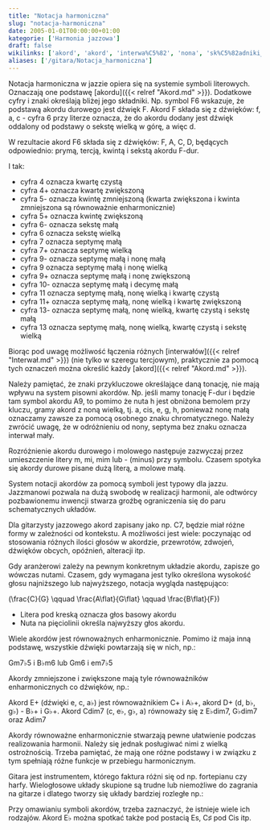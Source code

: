 ```yaml
---
title: "Notacja harmoniczna"
slug: "notacja-harmoniczna"
date: 2005-01-01T00:00:00+01:00
kategorie: ['Harmonia jazzowa']
draft: false
wikilinks: ['akord', 'akord', 'interwa%C5%82', 'nona', 'sk%C5%82adniki_akordu']
aliases: ['/gitara/Notacja_harmoniczna']
---
```

Notacja harmoniczna w jazzie opiera się na systemie symboli literowych.
Oznaczają one podstawę [akordu]({{< relref "Akord.md" >}}). Dodatkowe cyfry i
znaki określają bliżej jego składniki<!-- link nie odnosił się do niczego: 'Notacja harmoniczna' ('content/książka/Notacja_harmoniczna.md') links to 'składniki_akordu' ('content/książka/składniki_akordu.md') and that does not exist -->.
Np. symbol F6 wskazuje, że podstawą akordu durowego jest dźwięk F. Akord
F składa się z dźwięków: f, a, c - cyfra 6 przy literze oznacza, że do
akordu dodany jest dźwięk oddalony od podstawy o sekstę wielką w górę, a
więc d.

W rezultacie akord F6 składa się z dźwięków: F, A, C, D, będących
odpowiednio: prymą, tercją, kwintą i sekstą akordu F-dur.

I tak:

  - cyfra 4 oznacza kwartę czystą
  - cyfra 4+ oznacza kwartę zwiększoną
  - cyfra 5- oznacza kwintę zmniejszoną (kwarta zwiększona i kwinta
    zmniejszona są równoważnie enharmonicznie)
  - cyfra 5+ oznacza kwintę zwiększoną
  - cyfra 6- oznacza sekstę małą
  - cyfra 6 oznacza sekstę wielką
  - cyfra 7 oznacza septymę małą
  - cyfra 7+ oznacza septymę wielką
  - cyfra 9- oznacza septymę małą i nonę małą
  - cyfra 9 oznacza septymę małą i nonę wielką
  - cyfra 9+ oznacza septymę małą i nonę zwiększoną
  - cyfra 10- oznacza septymę małą i decymę małą
  - cyfra 11 oznacza septymę małą, nonę wielką i kwartę czystą
  - cyfra 11+ oznacza septymę małą, nonę wielką i kwartę zwiększoną
  - cyfra 13- oznacza septymę małą, nonę wielką, kwartę czystą i sekstę
    małą
  - cyfra 13 oznacza septymę małą, nonę wielką, kwartę czystą i sekstę
    wielką

Biorąc pod uwagę możliwość łączenia różnych
[interwałów]({{< relref "Interwał.md" >}}) (nie tylko w szeregu tercjowym),
praktycznie za pomocą tych oznaczeń można określić każdy
[akord]({{< relref "Akord.md" >}}).

Należy pamiętać, że znaki przykluczowe określające daną tonację, nie
mają wpływu na system pisowni akordów. Np. jeśli mamy tonację F-dur i
będzie tam symbol akordu A9, to pomimo że nuta h jest obniżona bemolem
przy kluczu, gramy akord z noną wielką, tj. a, cis, e, g, h, ponieważ
nonę małą oznaczamy zawsze za pomocą osobnego znaku chromatycznego.
Należy zwrócić uwagę, że w odróżnieniu od nony<!-- link nie odnosił się do niczego: 'Notacja harmoniczna' ('content/książka/Notacja_harmoniczna.md') links to 'nona' ('content/książka/nona.md') and that does not exist -->,
septyma bez znaku oznacza interwał mały.

Rozróżnienie akordu durowego i molowego następuje zazwyczaj przez
umieszczenie litery m, mi, mim lub - (minus) przy symbolu. Czasem
spotyka się akordy durowe pisane dużą literą, a molowe małą.

System notacji akordów za pomocą symboli jest typowy dla jazzu.
Jazzmanowi pozwala na dużą swobodę w realizacji harmonii, ale odtwórcy
pozbawionemu inwencji stwarza groźbę ograniczenia się do paru
schematycznych układów.

Dla gitarzysty jazzowego akord zapisany jako np. C7, będzie miał różne
formy w zależności od kontekstu. A możliwości jest wiele: poczynając od
stosowania różnych ilości głosów w akordzie, przewrotów, zdwojeń,
dźwięków obcych, opóźnień, alteracji itp.

Gdy aranżerowi zależy na pewnym konkretnym układzie akordu, zapisze go
wówczas nutami. Czasem, gdy wymagana jest tylko określona wysokość
głosu najniższego lub najwyższego, notacja wygląda następująco:

\(\frac{C}{G}
\qquad
\frac{A\flat}{G\flat}
\qquad
\frac{B\flat}{F}\)

  - Litera pod kreską oznacza głos basowy akordu
  - Nuta na pięciolinii określa najwyższy głos akordu.

Wiele akordów jest równoważnych enharmonicznie. Pomimo iż maja inną
podstawę, wszystkie dźwięki powtarzają się w nich, np.:

Gm7♭5 i B♭m6 lub Gm6 i em7♭5

Akordy zmniejszone i zwiększone mają tyle równoważników enharmonicznych
co dźwięków, np.:

Akord E+ (dźwięki e, c, a♭) jest równoważnikiem C+ i A♭+, akord D+ (d,
b♭, g♭) - B♭+ i G♭+. Akord Cdim7 (c, e♭, g♭, a) równoważy się z
E♭dim7, G♭dim7 oraz Adim7

Akordy równoważne enharmonicznie stwarzają pewne ułatwienie podczas
realizowania harmonii. Należy się jednak posługiwać nimi z wielką
ostrożnością. Trzeba pamiętać, że mają one różne podstawy i w związku z
tym spełniają różne funkcje w przebiegu harmonicznym.

Gitara jest instrumentem, którego faktura różni się od np. fortepianu
czy harfy. Wielogłosowe układy skupione są trudne lub niemożliwe do
zagrania na gitarze i dlatego tworzy się układy bardziej rozległe np.:

Przy omawianiu symboli akordów, trzeba zaznaczyć, że istnieje wiele ich
rodzajów. Akord E♭ można spotkać także pod postacią Es, C♯ pod Cis itp.

